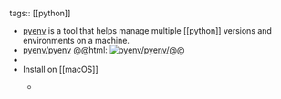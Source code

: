 tags:: [[python]]

- [pyenv](https://github.com/pyenv/pyenv) is a tool that helps manage multiple [[python]] versions and environments on a machine.
- [pyenv/pyenv](https://github.com/pyenv/pyenv/)
  @@html: <a href="https://github.com/pyenv/pyenv/"><img src="https://github-readme-stats-astronomer.vercel.app/api/pin/?username=pyenv&repo=pyenv&theme=tokyonight" alt="pyenv/pyenv/"/></a>@@
-
- Install on [[macOS]]
	- ```bash
	  ```